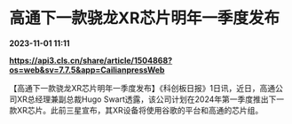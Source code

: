 # 高通下一款骁龙XR芯片明年一季度发布

**2023-11-01 11:11**

**https://api3.cls.cn/share/article/1504868?os=web&sv=7.7.5&app=CailianpressWeb**

【高通下一款骁龙XR芯片明年一季度发布】《科创板日报》1日讯，近日，高通公司XR总经理兼副总裁Hugo Swart透露，该公司计划在2024年第一季度推出下一款XR芯片。此前三星宣布，其XR设备将使用谷歌的平台和高通的芯片组。